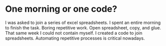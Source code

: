 
# One morning or one code?

I was asked to join a series of excel spreadsheets. I spent an entire morning to finish the task. Boring repetitive work. Open spreadsheet, copy, and glue.
That same week I could not contain myself. I created a code to join spreadsheets. Automating repetitive processes is critical nowadays.

